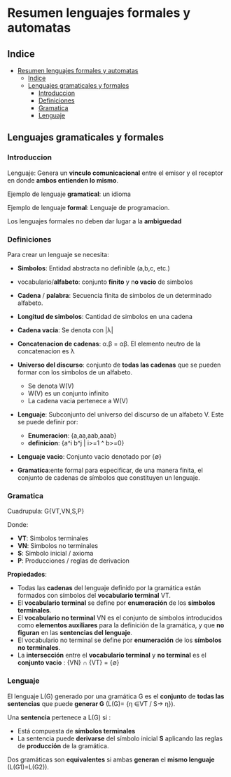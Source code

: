 # Resumen lenguajes formales y automatas

## Indice

- [Resumen lenguajes formales y automatas](#resumen-lenguajes-formales-y-automatas)
  - [Indice](#indice)
  - [Lenguajes gramaticales y formales](#lenguajes-gramaticales-y-formales)
    - [Introduccion](#introduccion)
    - [Definiciones](#definiciones)
    - [Gramatica](#gramatica)
    - [Lenguaje](#lenguaje)

## Lenguajes gramaticales y formales

### Introduccion

Lenguaje: Genera un **vinculo comunicacional** entre el emisor y el receptor en donde **ambos entienden lo mismo**.

Ejemplo de lenguaje **gramatical**: un idioma

Ejemplo de lenguaje **formal**: Lenguaje de programacion.

Los lenguajes formales no deben dar lugar a la **ambiguedad**

### Definiciones

Para crear un lenguaje se necesita:
- **Simbolos**: Entidad abstracta no definible (a,b,c, etc.)
- vocabulario/**alfabeto**: conjunto **finito** y n**o vacio** de simbolos
- **Cadena** / **palabra**: Secuencia finita de simbolos de un determinado alfabeto.
- **Longitud de simbolos**: Cantidad de simbolos en una cadena
- **Cadena vacia**: Se denota con |λ|
- **Concatenacion de cadenas**: α.β = αβ. El elemento neutro de la concatenacion es λ 
- **Universo del discurso**: conjunto de **todas las cadenas** que se pueden formar con los simbolos de un alfabeto. 
  - Se denota W(V)
  - W(V) es un conjunto infinito
  - La cadena vacia pertenece a W(V)

- **Lenguaje**: Subconjunto del universo del discurso de un alfabeto V. Este se puede definir por:
  - **Enumeracion**: {a,aa,aab,aaab}
  - **definicion**: {a^i b^j | i>=1 ^ b>=0}
- **Lenguaje vacio**: Conjunto vacio denotado por {∅}
- **Gramatica**:ente formal para especificar, de una manera finita, el conjunto de cadenas de símbolos que constituyen un lenguaje.

### Gramatica
Cuadrupula: G{VT,VN,S,P}

Donde:
- **VT**: Simbolos terminales
- **VN**: Simbolos no terminales
- **S**: Simbolo inicial / axioma
- **P**: Producciones / reglas de derivacion

**Propiedades**:
- Todas las **cadenas** del lenguaje definido por la gramática están formados con símbolos del **vocabulario terminal** VT. 
- El **vocabulario terminal** se define por **enumeración** de los **símbolos terminales**.
- El **vocabulario no terminal** VN es el conjunto de símbolos introducidos como **elementos auxiliares** para la definición de la gramática, y que **no figuran** en las **sentencias del lenguaje**. 
- El vocabulario no terminal se define por **enumeración** de los **símbolos no terminales**.
- La **intersección** entre el **vocabulario terminal** y **no terminal** es el **conjunto vacio** : {VN} ∩ {VT} = {∅}

### Lenguaje

El lenguaje L(G) generado por una gramática G es el **conjunto** de **todas las sentencias** que puede **generar G** (L(G)= {η ∈VT / S→ η}).

Una **sentencia** pertenece a L(G) si :
- Está compuesta de **símbolos terminales**
- La sentencia puede **derivarse** del símbolo inicial **S** aplicando las reglas de **producción** de la gramática.

Dos gramáticas son **equivalentes** si ambas **generan** el **mismo lenguaje** (L(G1)=L(G2)). 